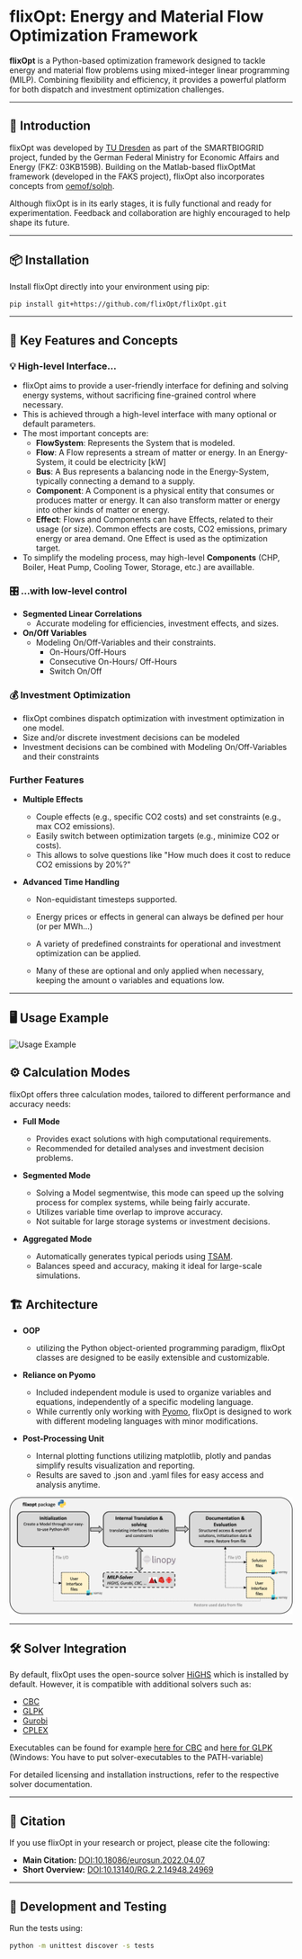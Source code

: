 # flixOpt: Energy and Material Flow Optimization Framework

**flixOpt** is a Python-based optimization framework designed to tackle energy and material flow problems using mixed-integer linear programming (MILP). Combining flexibility and efficiency, it provides a powerful platform for both dispatch and investment optimization challenges.

---

## 🚀 Introduction

flixOpt was developed by [TU Dresden](https://github.com/gewv-tu-dresden) as part of the SMARTBIOGRID project, funded by the German Federal Ministry for Economic Affairs and Energy (FKZ: 03KB159B). Building on the Matlab-based flixOptMat framework (developed in the FAKS project), flixOpt also incorporates concepts from [oemof/solph](https://github.com/oemof/oemof-solph). 

Although flixOpt is in its early stages, it is fully functional and ready for experimentation. Feedback and collaboration are highly encouraged to help shape its future.

---

## 📦 Installation

Install flixOpt directly into your environment using pip:

```bash
pip install git+https://github.com/flixOpt/flixOpt.git
```
---

## 🌟 Key Features and Concepts

### 💡 High-level Interface...
  - flixOpt aims to provide a user-friendly interface for defining and solving energy systems, without sacrificing fine-grained control where necessary.
  - This is achieved through a high-level interface with many optional or default parameters.
  - The most important concepts are:
    - **FlowSystem**: Represents the System that is modeled.
    - **Flow**: A Flow represents a stream of matter or energy. In an Energy-System, it could be electricity [kW]
    - **Bus**: A Bus represents a balancing node in the Energy-System, typically connecting a demand to a supply.
    - **Component**: A Component is a physical entity that consumes or produces matter or energy. It can also transform matter or energy into other kinds of matter or energy.
    - **Effect**: Flows and Components can have Effects, related to their usage (or size). Common effects are costs, CO2 emissions, primary energy or area demand. One Effect is used as the optimization target.
  - To simplify the modeling process, may high-level **Components** (CHP, Boiler, Heat Pump, Cooling Tower, Storage, etc.) are availlable.

### 🎛️ ...with low-level control
- **Segmented Linear Correlations**  
  - Accurate modeling for efficiencies, investment effects, and sizes.
- **On/Off Variables**
  - Modeling On/Off-Variables and their constraints.
    - On-Hours/Off-Hours
    - Consecutive On-Hours/ Off-Hours
    - Switch On/Off

### 💰 Investment Optimization
- flixOpt combines dispatch optimization with investment optimization in one model.
- Size and/or discrete investment decisions can be modeled
- Investment decisions can be combined with Modeling On/Off-Variables and their constraints

### Further Features
- **Multiple Effects**
  - Couple effects (e.g., specific CO2 costs) and set constraints (e.g., max CO2 emissions).
  - Easily switch between optimization targets (e.g., minimize CO2 or costs).
  - This allows to solve questions like "How much does it cost to reduce CO2 emissions by 20%?"

- **Advanced Time Handling**
  - Non-equidistant timesteps supported.  
  - Energy prices or effects in general can always be defined per hour (or per MWh...)

  - A variety of predefined constraints for operational and investment optimization can be applied.
  - Many of these are optional and only applied when necessary, keeping the amount o variables and equations low.

---

## 🖥️ Usage Example
![Usage Example](https://github.com/user-attachments/assets/fa0e12fa-2853-4f51-a9e2-804abbefe20c)

## ⚙️ Calculation Modes

flixOpt offers three calculation modes, tailored to different performance and accuracy needs:

- **Full Mode**  
  - Provides exact solutions with high computational requirements.  
  - Recommended for detailed analyses and investment decision problems.

- **Segmented Mode**  
  - Solving a Model segmentwise, this mode can speed up the solving process for complex systems, while being fairly accurate.
  - Utilizes variable time overlap to improve accuracy.
  - Not suitable for large storage systems or investment decisions.

- **Aggregated Mode**  
  - Automatically generates typical periods using [TSAM](https://github.com/FZJ-IEK3-VSA/tsam).  
  - Balances speed and accuracy, making it ideal for large-scale simulations.


## 🏗️ Architecture

- **OOP**  
  - utilizing the Python object-oriented programming paradigm, flixOpt classes are designed to be easily extensible and customizable.

- **Reliance on Pyomo**  
  - Included independent module is used to organize variables and equations, independently of a specific modeling language.
  - While currently only working with [Pyomo](http://www.pyomo.org/), flixOpt is designed to work with different modeling languages with minor modifications.

- **Post-Processing Unit**
  - Internal plotting functions utilizing matplotlib, plotly and pandas simplify results visualization and reporting.
  - Results are saved to .json and .yaml files for easy access and analysis anytime.

![Architecture Diagram](/pics/architecture_flixOpt.png)

---

## 🛠️ Solver Integration

By default, flixOpt uses the open-source solver [HiGHS](https://highs.dev/) which is installed by default. However, it is compatible with additional solvers such as:  

- [CBC](https://github.com/coin-or/Cbc)  
- [GLPK](https://www.gnu.org/software/glpk/)  
- [Gurobi](https://www.gurobi.com/)  
- [CPLEX](https://www.ibm.com/analytics/cplex-optimizer)

Executables can be found for example [here for CBC](https://portal.ampl.com/dl/open/cbc/) and [here for GLPK](https://sourceforge.net/projects/winglpk/) (Windows: You have to put solver-executables to the PATH-variable)

For detailed licensing and installation instructions, refer to the respective solver documentation.  

---

## 📖 Citation

If you use flixOpt in your research or project, please cite the following:  

- **Main Citation:** [DOI:10.18086/eurosun.2022.04.07](https://doi.org/10.18086/eurosun.2022.04.07)  
- **Short Overview:** [DOI:10.13140/RG.2.2.14948.24969](https://doi.org/10.13140/RG.2.2.14948.24969)  

---

## 🔧 Development and Testing

Run the tests using:  

```bash
python -m unittest discover -s tests